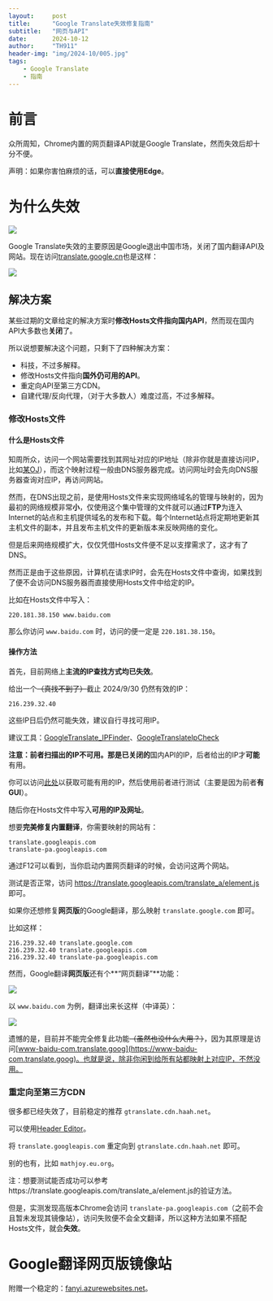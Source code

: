 ```yaml
---
layout:     post
title:      "Google Translate失效修复指南"
subtitle:   "网页与API"
date:       2024-10-12
author:     "TH911"
header-img: "img/2024-10/005.jpg"
tags:
    - Google Translate
    - 指南
---
```


# 前言

众所周知，Chrome内置的网页翻译API就是Google Translate，然而失效后却十分不便。

声明：如果你害怕麻烦的话，可以**直接使用Edge**。

# 为什么失效

![](http://th911.github.io/img/2024-10/001.gif)

Google Translate失效的主要原因是Google退出中国市场，关闭了国内翻译API及网站。现在访问[translate.google.cn](https://translate.google.cn)也是这样：

![](https://th911.github.io/img/2024-10/002.png)

## 解决方案

某些过期的文章给定的解决方案时**修改Hosts文件指向国内API**，然而现在国内API大多数也**关闭**了。

所以说想要解决这个问题，只剩下了四种解决方案：

* 科技，不过多解释。
* 修改Hosts文件指向**国外仍可用的API**。
* 重定向API至第三方CDN。
* 自建代理/反向代理，（对于大多数人）难度过高，不过多解释。

### 修改Hosts文件

#### 什么是Hosts文件

知周所众，访问一个网站需要找到其网址对应的IP地址（除非你就是直接访问IP，比如[某OJ](http://60.205.178.117:8888/)），而这个映射过程一般由DNS服务器完成。访问网址时会先向DNS服务器查询对应IP，再访问网站。

然而，在DNS出现之前，是使用Hosts文件来实现网络域名的管理与映射的，因为最初的网络规模非常**小**，仅使用这个集中管理的文件就可以通过**FTP**为连入Internet的站点和主机提供域名的发布和下载。每个Internet站点将定期地更新其主机文件的副本，并且发布主机文件的更新版本来反映网络的变化。

但是后来网络规模扩大，仅仅凭借Hosts文件便不足以支撑需求了，这才有了DNS。

然而正是由于这些原因，计算机在请求IP时，会先在Hosts文件中查询，如果找到了便不会访问DNS服务器而直接使用Hosts文件中给定的IP。

比如在Hosts文件中写入：

```
220.181.38.150 www.baidu.com
```

那么你访问 `www.baidu.com` 时，访问的便一定是 `220.181.38.150`。

#### 操作方法

首先，目前网络上**主流的IP查找方式均已失效**。

给出一个~~（真找不到了）~~截止 $2024/9/30$ 仍然有效的IP：

```
216.239.32.40
```

这些IP日后仍然可能失效，建议自行寻找可用IP。

建议工具：[GoogleTranslate_IPFinder](https://github.com/GoodCoder666/GoogleTranslate_IPFinder)、[GoogleTranslateIpCheck](https://github.com/Ponderfly/GoogleTranslateIpCheck)

**注意：前者扫描出的IP不可用。**那是**已关闭的**国内API的IP，后者给出的IP才**可能**有用。

你可以访问[此处](https://github.com/Ponderfly/GoogleTranslateIpCheck/blob/master/src/GoogleTranslateIpCheck/GoogleTranslateIpCheck/ip.txt)以获取可能有用的IP，然后使用前者进行测试（主要是因为前者**有GUI**）。

随后你在Hosts文件中写入**可用的IP及网址**。

想要**完美修复内置翻译**，你需要映射的网站有：

```
translate.googleapis.com
translate-pa.googleapis.com
```

通过F12可以看到，当你启动内置网页翻译的时候，会访问这两个网站。

测试是否正常，访问 https://translate.googleapis.com/translate_a/element.js 即可。

如果你还想修复**网页版**的Google翻译，那么映射 `translate.google.com`  即可。

比如这样：

```
216.239.32.40 translate.google.com
216.239.32.40 translate.googleapis.com
216.239.32.40 translate-pa.googleapis.com
```

然而，Google翻译**网页版**还有个**“网页翻译”**功能：

![](https://th911.github.io/img/2024-10/003.png)

以 `www.baidu.com` 为例，翻译出来长这样（中译英）：

![](https://th911.github.io/img/2024-10/004.png)

遗憾的是，目前并不能完全修复此功能~~（虽然也没什么大用？）~~，因为其原理是访问[www-baidu-com.translate.goog](https://www-baidu-com.translate.goog)。也就是说，除非你闲到给所有站都映射上对应IP，不然没用。

### 重定向至第三方CDN

很多都已经失效了，目前稳定的推荐 `gtranslate.cdn.haah.net`。

可以使用[Header Editor](https://he.firefoxcn.net/)。

将 `translate.googleapis.com` 重定向到 `gtranslate.cdn.haah.net` 即可。

别的也有，比如 `mathjoy.eu.org`。

注：想要测试能否成功可以参考https://translate.googleapis.com/translate_a/element.js的验证方法。

但是，实测发现高版本Chrome会访问 `translate-pa.googleapis.com`（之前不会且暂未发现其镜像站），访问失败便不会全文翻译，所以这种方法如果不搭配Hosts文件，就会**失效**。

# Google翻译网页版镜像站

附赠一个稳定的：[fanyi.azurewebsites.net](https://fanyi.azurewebsites.net)。